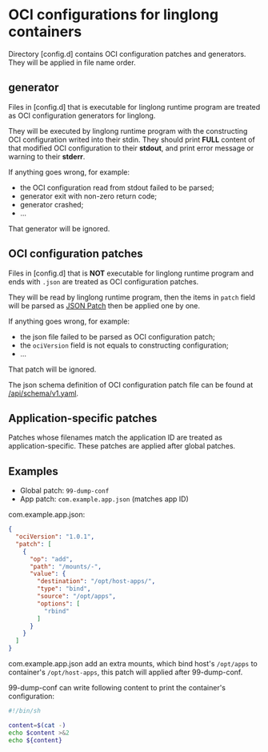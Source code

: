 # OCI configurations for linglong containers

Directory [config.d] contains OCI configuration patches and generators.
They will be applied in file name order.

## generator

Files in [config.d] that is executable for linglong runtime program
are treated as OCI configuration generators for linglong.

They will be executed by linglong runtime program
with the constructing OCI configuration writed into their stdin.
They should print **FULL** content of
that modified OCI configuration to their **stdout**,
and print error message or warning to their **stderr**.

If anything goes wrong, for example:

- the OCI configuration read from stdout failed to be parsed;
- generator exit with non-zero return code;
- generator crashed;
- ...

That generator will be ignored.

## OCI configuration patches

Files in [config.d] that is **NOT** executable for linglong runtime program
and ends with `.json` are treated as OCI configuration patches.

They will be read by linglong runtime program,
then the items in `patch` field will be parsed as [JSON Patch]
then be applied one by one.

[JSON Patch]: https://jsonpatch.com/

If anything goes wrong, for example:

- the json file failed to be parsed as OCI configuration patch;
- the `ociVersion` field is not equals to constructing configuration;
- ...

That patch will be ignored.

The json schema definition of OCI configuration patch file
can be found at [/api/schema/v1.yaml].

[/api/schema/v1.yaml]: ../../../../api/schema/v1.yaml


## Application-specific patches

Patches whose filenames match the application ID are treated as application-specific.
These patches are applied after global patches.

## Examples

- Global patch:   `99-dump-conf`
- App patch:     `com.example.app.json` (matches app ID)

com.example.app.json:

```json
{
  "ociVersion": "1.0.1",
  "patch": [
    {
      "op": "add",
      "path": "/mounts/-",
      "value": {
        "destination": "/opt/host-apps/",
        "type": "bind",
        "source": "/opt/apps",
        "options": [
          "rbind"
        ]
      }
    }
  ]
}
```

com.example.app.json add an extra mounts, which bind host's `/opt/apps` to container's `/opt/host-apps`,
this patch will applied after 99-dump-conf.

99-dump-conf can write following content to print the container's configuration:

``` bash
#!/bin/sh

content=$(cat -)
echo $content >&2
echo ${content}
```
